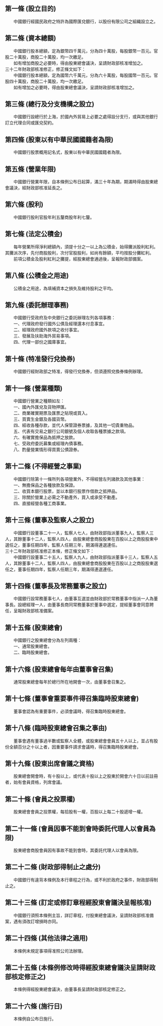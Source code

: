 第一條 (設立目的)
-----------------
　　中國銀行經國民政府之特許為國際匯兌銀行，以股份有限公司之組織設立之。  


第二條 (資本總額)
-----------------
　　中國銀行股本總額，定為銀幣四千萬元，分為四十萬股，每股銀幣一百元。官股二十萬股，商股二十萬股，均一次繳足。  
　　如有增加商股之必要時，得由股東總會議決，呈請財政部核准增加之。  
三十二年財政部核准修正，修正條文如下：  
　　中國銀行股本總額，定為國幣六千萬元，分為六十萬股，每股國幣一百元。官股四十萬股，商股二十萬股，均一次繳足。  
　　如有增加之必要時，得由股東總會議決，呈請財政部核准增加之。  


第三條 (總行及分支機構之設立)
-----------------------------
　　中國銀行設總行於上海，於國內外貿易上必要之處得設分支行，或與其他銀行訂立代理合同或匯兌契約。  


第四條 (股東以有中華民國國籍者為限)
-----------------------------------
　　中國銀行股票概用記名式，股東以有中華民國國籍者為限。  


第五條 (營業年限)
-----------------
　　中國銀行營業年限，自本條例公布日起算，滿三十年為期，期滿時得由股東總會議決，經財政部核准延長之。  


第六條 (股利)
-------------
　　中國銀行股利官股年利五釐商股年利七釐。  


第七條 (法定公積金)
-------------------
　　每年營業所得淨利總額內，須提十分之一以上為公積金，始得攤派股利紅利。其攤派次序，先付商股股利，次付官股股利，如尚有餘額，平均按股分攤紅利。  
　　前項公積金及股利紅利之攤提，經股東總會通過後，呈報財政部備案。  


第八條 (公積金之用途)
---------------------
　　公積金之用途，為填補資本之損失及維持股利之平均。  


第九條 (委託辦理事務)
---------------------
　　中國銀行受政府及中央銀行之委託辦理左列各項事務：  
　　一、代理政府發行國外公債及經理還本付息事宜。  
　　二、經理政府國外款項之收付事宜。  
　　三、發展及扶助海外貿易事項。  
　　四、代理一部份之國庫事宜。  


第十條 (特准發行兌換券)
-----------------------
　　中國銀行經財政部之特准，得發行兌換券，但須遵照兌換券條例辦理。  


第十一條 (營業種類)
-------------------
　　中國銀行營業之種類如左：  
　　一、國內外匯兌及貨物押匯。  
　　二、商業確實期票及匯票之貼現或買入。  
　　三、買賣生金銀及各國貨幣。  
　　四、經收各種存款，並代人保管證券票據，及其他一切貴重物品。  
　　五、代表有交易之銀行公司銀號及個人收取各種票據之款項。  
　　六、有確實擔保品為抵押之放款。  
　　七、受政府委託募集或經理內債事務。  
　　八、酌量營業情形得買賣公債證券。  


第十二條 (不得經營之事業)
-------------------------
　　中國銀行除第十一條所列各項營業外，不得經營左列諸款及其他事業：  
　　一、無擔保品之各種放款及保證。  
　　二、收買本銀行股票，並以本銀行股票作借款之抵押品。  
　　三、除關於營業上必需之不動產外，買入或承受不動產。  
　　四、直接經營各種工商事業。  


第十三條 (董事及監察人之設立)
-----------------------------
　　中國銀行設董事二十一人，監察人七人，由財政部指派董事九人，監察人三人，其餘董事十二人，監察人四人，由股東總會商股股東在百股以上之商股股東中選任之，董事任期四年，監察人任期三年，期滿得連選連任。  
三十二年財政部核准修正本條，修正條文如下：  
　　中國銀行設董事二十五人，監察人九人，由財政部指派董事十三人，監察人五人，其餘董事十二人，監察人四人，由股東總會商股股東在百股以上之商股股東選任之，董事任期四年，監察人任期三年，期滿得連選連任。  


第十四條 (董事長及常務董事之設立)
---------------------------------
　　中國銀行設常務董事七人，由董事互選並由財政部於常務董事中指派一人為董事長。設總經理一人，由董事長商同常務董事於董事中選定，提經董事會同意聘任，呈報財政部核准備案。  


第十五條 (股東總會)
-------------------
　　中國銀行之股東總會分為左列兩種：  
　　一、通常股東總會。  
　　二、臨時股東總會。  


第十六條 (股東總會每年由董事會召集)
-----------------------------------
　　通常股東總會每年於總行所在地開會一次，由董事會召集之。  


第十七條 (董事會重要事件得召集臨時股東總會)
-------------------------------------------
　　董事會認為有重要事件，必須會議時，得召集臨時股東總會。  


第十八條 (臨時股東總會召集之事由)
---------------------------------
　　董事會遇有董事過半數或監察人全體，或股東總會會員五十人以上，並占有股份全額百分之十以上者，因重要事件請求會議時，得召集臨時股東總會。  


第十九條 (股東出席會議之資格)
-----------------------------
　　股東總會開會時，有十股以上，或代表十股以上之股東於開會六十日以前註冊者，始有會員資格，列席會議。  


第二十條 (會員之投票權)
-----------------------
　　股東總會會員之投票權，每拾股有一權，百股以上每二十股遞增一權。  


第二十一條 (會員因事不能到會時委託代理人以會員為限)
---------------------------------------------------
　　股東總會商股會員因有事故不能到會時，其委託代理人以會員為限。  


第二十二條 (財政部得制止之處分)
-------------------------------
　　中國銀行有違背本條例及本行章程之行為，或不利於政府之事件，財政部得制止之。  


第二十三條 (訂定或修訂章程經股東會議決呈報核准)
-----------------------------------------------
　　中國銀行須照本條例主旨，詳訂章程，付股東總會議決，呈請財政部核准備案，遇有須改訂增損時亦同。  


第二十四條 (其他法律之適用)
---------------------------
　　本條例未規定事項得准照公司法辦理。  


第二十五條 (本條例修改時得經股東總會議決呈請財政部核定修正之)
-------------------------------------------------------------
　　本條例得經股東總會議決，由董事長呈請財政部核定修正之。  


第二十六條 (施行日)
-------------------
　　本條例自公布日施行。
